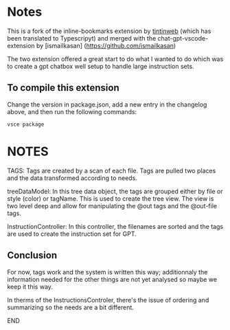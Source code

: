 # Notes

This is a fork of the inline-bookmarks extension by [tintinweb](https://github.com/tintinweb) (which has been translated to Typescripyt) and merged with the chat-gpt-vscode-extension by [ismailkasan] (https://github.com/ismailkasan)

The two extension offered a great start to do what I wanted to do which was to create a gpt chatbox well setup to handle large instruction sets.

## To compile this extension

Change the version in package.json, add a new entry in the changelog above, and then run the following commands:

```
vsce package
```
# NOTES

TAGS:
Tags are created by a scan of each file.
Tags are pulled two places and the data transformed according to needs.

treeDataModel: In this tree data object, the tags are grouped either by file or style (color) or tagName.  This is used to create the tree view.
The view is two level deep and allow for manipulating the @out tags and the @out-file tags.

InstructionController:  In this controller, the filenames are sorted and the tags are used to create the instruction set for GPT.

## Conclusion

For now, tags work and the system is written this way; additionnaly the information needed for the other things are not yet analysed so maybe we keep it this way.

In therms of the InstructionsControler, there's the issue of ordering and summarizing so the needs are a bit different.

END
